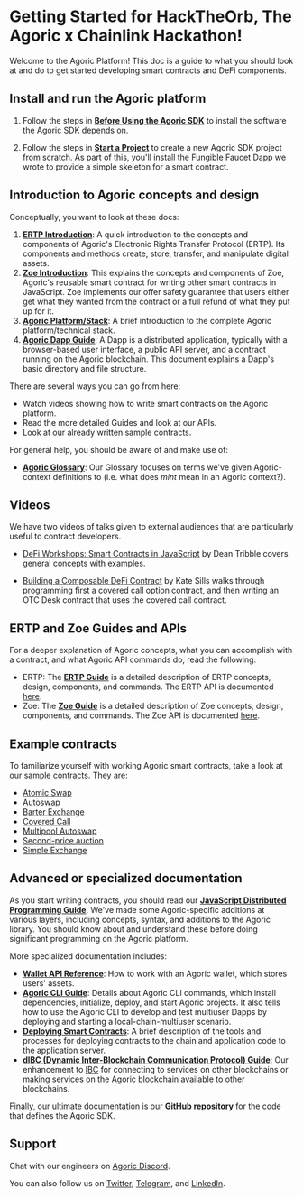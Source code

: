 # Getting Started for HackTheOrb, The Agoric x Chainlink Hackathon!

Welcome to the Agoric Platform! This doc is a guide to what you should
look at and do to get started developing smart contracts and DeFi components.

## Install and run the Agoric platform

1. Follow the steps in **[Before Using the Agoric SDK](./before-using-agoric.md)** 
to install the software the Agoric SDK depends on.

2. Follow the steps in **[Start a Project](./start-a-project.md)** to
create a new Agoric SDK project from scratch. As part of this, you'll install
the Fungible Faucet Dapp we wrote to provide a simple skeleton for a smart contract.

## Introduction to Agoric concepts and design

Conceptually, you want to look at these docs:

1. **[ERTP Introduction](./ertp-introduction.md)**:
  A quick introduction to the concepts and components of Agoric's Electronic
  Rights Transfer Protocol (ERTP). Its components and methods create, store,
  transfer, and manipulate digital assets. 
2. **[Zoe Introduction](./intro-zoe.md)**: 
  This explains the concepts and components of Zoe, Agoric's reusable smart contract 
  for writing other smart contracts in JavaScript. Zoe implements our offer safety 
  guarantee that users either get what they wanted from the contract or a full refund
  of what they put up for it. 
3. **[Agoric Platform/Stack](/platform/README.md)**: A brief introduction to the complete Agoric platform/technical stack.
4. **[Agoric Dapp Guide](/dapps/README.md)**: 
   A Dapp is a distributed application, typically with a browser-based user interface, a public
   API server, and a contract running on the Agoric blockchain. This document explains a Dapp's
   basic directory and file structure.

There are several ways you can go from here:
- Watch videos showing how to write smart contracts on the Agoric platform.
- Read the more detailed Guides and look at our APIs.
- Look at our already written sample contracts. 

For general help, you should be aware of and make use of:
- **[Agoric Glossary](/glossary/)**: Our Glossary focuses on terms we've given Agoric-context
  definitions to (i.e. what does *mint* mean in an Agoric context?).

## Videos

We have two videos of talks given to external audiences that are particularly useful to contract developers.

- [DeFi Workshops: Smart Contracts in JavaScript](https://www.youtube.com/watch?v=qudVWjSqDJU)
  by Dean Tribble covers general concepts with examples.
  
- [Building a Composable DeFi Contract](https://www.youtube.com/watch?v=faxrecQgEio) by Kate Sills walks through programming first a covered call option contract,
and then writing an OTC Desk contract that uses the covered call contract.

## ERTP and Zoe Guides and APIs

For a deeper explanation of Agoric concepts, what you can accomplish with a contract,
and what Agoric API commands do, read the following:

- ERTP: The **[ERTP Guide](/ertp/guide/README.md)** is a detailed description of 
  ERTP concepts, design, components, and commands. The ERTP API is documented
  [here](/ertp/api/#ertp-api). 
- Zoe: The **[Zoe Guide](/zoe/guide/README.md)** is a detailed description of 
  Zoe concepts, design, components, and commands. The Zoe API is documented
  [here](/zoe/api/#zoe-api).
  
## Example contracts

To familiarize yourself with working Agoric smart contracts, take a look at our 
[sample contracts](/zoe/guide/contracts/README.md). They are:
- [Atomic Swap](/zoe/guide/contracts/atomic-swap.md)
- [Autoswap](/zoe/guide/contracts/autoswap.md)
- [Barter Exchange](/zoe/guide/contracts/barter-exchange.md)
- [Covered Call](/zoe/guide/contracts/covered-call.md)
- [Multipool Autoswap](/zoe/guide/contracts/multipoolAutoswap.md)
- [Second-price auction](/zoe/guide/contracts/second-price-auction.md)
- [Simple Exchange](/zoe/guide/contracts/simple-exchange.md)

## Advanced or specialized documentation

As you start writing contracts, you should read our
**[JavaScript Distributed Programming Guide](/distributed-programming.md)**. 
We've made some Agoric-specific additions at various layers, including concepts, syntax, 
and additions to the Agoric library. You should know about and understand these before 
doing significant programming on the Agoric platform.

More specialized documentation includes:
- **[Wallet API Reference](/wallet-api.md)**: How to work with an Agoric wallet, which stores users' assets.
- **[Agoric CLI Guide](/getting-started/agoric-cli-guide.md)**: Details about Agoric CLI commands, which
  install dependencies, initialize, deploy, and start Agoric projects. It also tells how to use 
  the Agoric CLI to develop and test multiuser Dapps by deploying and starting a local-chain-multiuser scenario.
- **[Deploying Smart Contracts](./deploying.md)**: A brief description of the tools and processes 
  for deploying contracts to the chain and application code to the application server.
- **[dIBC (Dynamic Inter-Blockchain Communication Protocol) Guide](https://github.com/Agoric/agoric-sdk/blob/master/packages/SwingSet/docs/networking.md)**:
  Our enhancement to [IBC](https://cosmos.network/ibc) for connecting to services on other blockchains or making
  services on the Agoric blockchain available to other blockchains. 

Finally, our ultimate documentation is our **[GitHub
repository](https://github.com/Agoric/)** for the code that defines the Agoric SDK.

## Support

Chat with our engineers on [Agoric Discord](https://discord.gg/gC9z6US).

You can also follow us on [Twitter](https://twitter.com/agoric), [Telegram](https://t.me/agoricsystems), and [LinkedIn](https://www.linkedin.com/company/agoric/).
